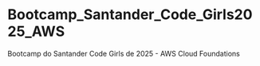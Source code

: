 # Bootcamp_Santander_Code_Girls2025_AWS
Bootcamp do Santander Code Girls de 2025 - AWS Cloud Foundations
